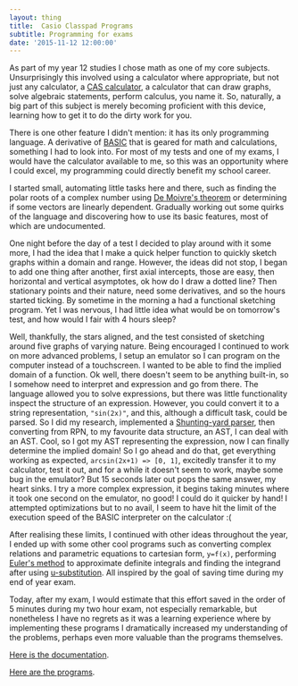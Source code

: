 ```yaml
---
layout: thing
title:  Casio Classpad Programs
subtitle: Programming for exams
date: '2015-11-12 12:00:00'
---
```


As part of my year 12 studies I chose math as one of my core subjects.
Unsurprisingly this involved using a calculator where appropriate, but
not just any calculator, a [CAS calculator][calc], a calculator that can
draw graphs, solve algebraic statements, perform calculus, you name it.
So, naturally, a big part of this subject is merely becoming proficient 
with this device, learning how to get it to do the dirty work for you.

There is one other feature I didn't mention: it has its only programming
language. A derivative of [BASIC][basic] that is geared for math and
calculations, something I had to look into. For most of my tests and
one of my exams, I would have the calculator available to me, so this
was an opportunity where I could excel, my programming could directly
benefit my school career.

I started small, automating little tasks here and there, such as finding
the polar roots of a complex number using [De Moivre's theorem][moivre]
or determining if some vectors are linearly dependent. Gradually working 
out some quirks of the language and discovering how to use its basic features,
most of which are undocumented.

One night before the day of a test I decided to play around with it
some more, I had the idea that I make a quick helper function to quickly
sketch graphs within a domain and range. However, the ideas did not stop,
I began to add one thing after another, first axial intercepts, those are
easy, then horizontal and vertical asymptotes, ok how do I draw a dotted
line? Then stationary points and their nature, need some derivatives, 
and so the hours started ticking. By sometime in the morning a had a
functional sketching program. Yet I was nervous, I had little idea what
would be on tomorrow's test, and how would I fair with 4 hours sleep?

Well, thankfully, the stars aligned, and the test consisted of sketching
around five graphs of varying nature. Being encouraged I continued to
work on more advanced problems, I setup an emulator so I can program on 
the computer instead of a touchscreen. I wanted to be able to find the implied
domain of a function. Ok well, there doesn't seem to be anything built-in,
so I somehow need to interpret and expression and go from there. The language
allowed you to solve expressions, but there was little functionality inspect
the structure of an expression. However, you could convert it to a string 
representation, `"sin(2x)"`, and this, although a difficult task, could be
parsed. So I did my research, implemented a [Shunting-yard parser][shunting],
then converting from RPN, to my favourite data structure, an AST, I can
deal with an AST. Cool, so I got my AST representing the expression, now
I can finally determine the implied domain! So I go ahead and do that,
get everything working as expected, `arcsin(2x+1) => [0, 1]`, excitedly transfer
it to my calculator, test it out, and for a while it doesn't seem to work,
maybe some bug in the emulator? But 15 seconds later out pops the same answer,
my heart sinks. I try a more complex expression, it begins taking minutes
where it took one second on the emulator, no good! I could do it quicker by
hand! I attempted optimizations but to no avail, I seem to have hit the limit
of the execution speed of the BASIC interpreter on the calculator :(

After realising these limits, I continued with other ideas throughout
the year, I ended up with some other cool programs such as converting
complex relations and parametric equations to cartesian form, `y=f(x)`,
performing [Euler's method][euler] to approximate definite integrals
and finding the integrand after using [u-substitution][u-sub]. 
All inspired by the goal of saving time during my end of year exam.

Today, after my exam, I would estimate that this effort saved in the order
of 5 minutes during my two hour exam, not especially remarkable, but
nonetheless I have no regrets as it was a learning experience where by
implementing these programs I dramatically increased my understanding
of the problems, perhaps even more valuable than the programs themselves.

[Here is the documentation](/assets/things/cas/program-reference.docx).

[Here are the programs](/assets/things/cas/cas-programs.zip).

[calc]: http://www.casio.edu.shriro.com.au/classpad330.php
[basic]: https://en.wikipedia.org/wiki/BASIC
[moivre]: https://en.wikipedia.org/wiki/De_Moivre%27s_formula
[shunting]: https://en.wikipedia.org/wiki/Shunting-yard_algorithm
[euler]: https://en.wikipedia.org/wiki/Euler_method
[u-sub]: https://en.wikipedia.org/wiki/Integration_by_substitution
